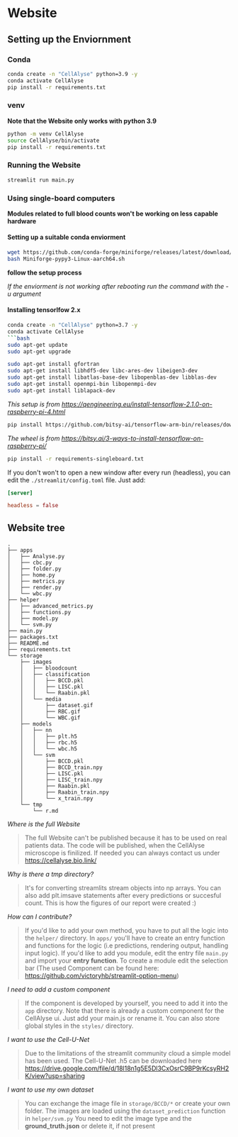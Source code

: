 # Website

## Setting up the Enviornment


### Conda
```bash
conda create -n "CellAlyse" python=3.9 -y
conda activate CellAlyse 
pip install -r requirements.txt
```

### venv
**Note that the Website only works with python 3.9**
```bash
python -m venv CellAlyse
source CellAlyse/bin/activate
pip install -r requirements.txt
```

### Running the Website
```bash
streamlit run main.py
```

### Using single-board computers
**Modules related to full blood counts won't be working on less capable hardware**

#### Setting up a suitable conda enviorment
```bash
wget https://github.com/conda-forge/miniforge/releases/latest/download/Miniforge-pypy3-Linux-aarch64.sh
bash Miniforge-pypy3-Linux-aarch64.sh
```
**follow the setup process**

*If the enviorment is not working after rebooting run the command with the -u argument*

#### Installing tensorlfow 2.x
```bash
conda create -n "CellAlyse" python=3.7 -y
conda activate CellAlyse
```bash
sudo apt-get update
sudo apt-get upgrade

sudo apt-get install gfortran
sudo apt-get install libhdf5-dev libc-ares-dev libeigen3-dev
sudo apt-get install libatlas-base-dev libopenblas-dev libblas-dev
sudo apt-get install openmpi-bin libopenmpi-dev
sudo apt-get install liblapack-dev
```
*This setup is from https://qengineering.eu/install-tensorflow-2.1.0-on-raspberry-pi-4.html*

```bash
pip install https://github.com/bitsy-ai/tensorflow-arm-bin/releases/download/v2.4.0-rc2/tensorflow-2.4.0rc2-cp37-none-linux_aarch64.whl
```
*The wheel is from https://bitsy.ai/3-ways-to-install-tensorflow-on-raspberry-pi/*

```bash
pip install -r requirements-singleboard.txt
```

If you don't won't to open a new window after every run (headless), you can edit the `./streamlit/config.toml` file. Just add:
```toml
[server]

headless = false
```

## Website tree
```
.
├── apps
│   ├── Analyse.py
│   ├── cbc.py
│   ├── folder.py
│   ├── home.py
│   ├── metrics.py
│   ├── render.py
│   └── wbc.py
├── helper
│   ├── advanced_metrics.py
│   ├── functions.py
│   ├── model.py
│   └── svm.py
├── main.py
├── packages.txt
├── README.md
├── requirements.txt
└── storage
    ├── images
    │   ├── bloodcount
    │   ├── classification
    │   │   ├── BCCD.pkl
    │   │   ├── LISC.pkl
    │   │   └── Raabin.pkl
    │   └── media
    │       ├── dataset.gif
    │       ├── RBC.gif
    │       └── WBC.gif
    ├── models
    │   ├── nn
    │   │   ├── plt.h5
    │   │   ├── rbc.h5
    │   │   └── wbc.h5
    │   └── svm
    │       ├── BCCD.pkl
    │       ├── BCCD_train.npy
    │       ├── LISC.pkl
    │       ├── LISC_train.npy
    │       ├── Raabin.pkl
    │       ├── Raabin_train.npy
    │       └── x_train.npy
    └── tmp
        └── r.md
```
*Where is the full Website*
> The full Website can't be published because it has to be used on real patients data.
> The code will be published, when the CellAlyse microscope is finilized. If needed you can always contact us under https://cellalyse.bio.link/


*Why is there a tmp directory?*
> It's for converting streamlits stream objects into np arrays.
> You can also add plt.imsave statements after every predictions or succesful count. This is how the figures of our report were created :)

*How can I contribute?*
> If you'd like to add your own method, you have to put all the logic into the `helper/` directory.
> In `apps/` you'll have to create an entry function and functions for the logic (i.e predictions, rendering output, handling input logic).
> If you'd like to add you module, edit the entry file `main.py` and import your **entry function**.
> To create a module edit the selection bar (The used Component can be found here: https://github.com/victoryhb/streamlit-option-menu)

*I need to add a custom component*
> If the component is developed by yourself, you need to add it into the `app` directory. 
> Note that there is already a custom component for the CellAlyse ui. Just add your main.js or rename it. You can also store global
> styles in the  `styles/` directory.

*I want to use the Cell-U-Net*
> Due to the limitations of the streamlit community cloud a simple model has been used.
> The Cell-U-Net .h5 can be downloaded here https://drive.google.com/file/d/18l18n1g5E5Dl3CxOsrC9BP9rKcsyRH2K/view?usp=sharing

*I want to use my own dataset*
> You can exchange the image file in `storage/BCCD/*` or create your own folder.
> The images are loaded using the `dataset_prediction` function in `helper/svm.py`
> You need to edit the image type and the **ground_truth.json** or delete it, if not present

